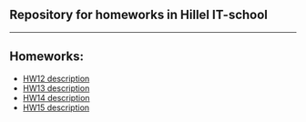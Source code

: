## Repository for homeworks in Hillel IT-school

--------

## Homeworks:

* [HW12 description](hw_descriptions/HW12_description.md)
* [HW13 description](hw_descriptions/HW13_description.md)
* [HW14 description](hw_descriptions/HW14_description.md)
* [HW15 description](hw_descriptions/HW15_description.md)
